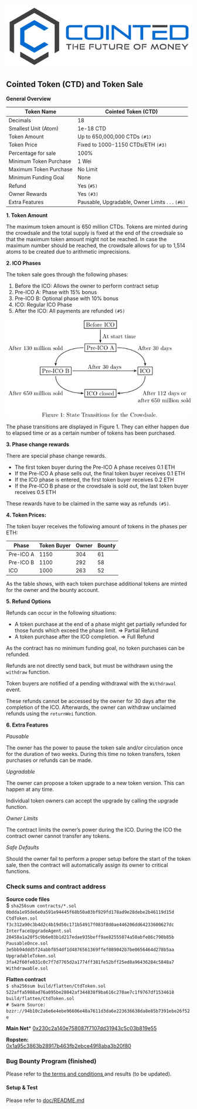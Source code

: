 ![Cointed](doc/cointed.jpg)

## Cointed Token (CTD) and Token Sale

**General Overview**

Token Name|Cointed Token (CTD)
---|---
Decimals|18
Smallest Unit (Atom)|1e-18 CTD
Token Amount|Up to 650,000,000 CTDs `(#1)`
Token Price|Fixed to 1000-1150 CTDs/ETH `(#3)`
Percentage for sale|100%
Minimum Token Purchase|1 Wei
Maximum Token Purchase|No Limit
Minimum Funding Goal|None
Refund|Yes (`#5)`
Owner Rewards|Yes `(#3)`
Extra Features|Pausable, Upgradable, Owner Limits . . . `(#6)`

**1. Token Amount**

The maximum token amount is 650 million CTDs.
Tokens are minted during the crowdsale and the total supply is fixed at the end of the crowdsale so that the maximum token amount might not be reached.
In case the maximum number should be reached, the crowdsale allows for up to 1,514 atoms to be created due to arithmetic imprecisions.

**2. ICO Phases**

The token sale goes through the following phases:

1. Before the ICO: Allows the owner to perform contract setup
2. Pre-ICO A: Phase with 15% bonus
3. Pre-ICO B: Optional phase with 10% bonus
4. ICO: Regular ICO Phase
5. After the ICO: All payments are refunded `(#5)`

![Figure 1](doc/stateTransition.jpg)


The phase transitions are displayed in Figure 1.
They can either happen due to elapsed time or as a certain number of tokens has been purchased.

**3. Phase change rewards**

There are special phase change rewards.

- The first token buyer during the Pre-ICO A phase receives 0.1 ETH
- If the Pre-ICO A phase sells out, the final token buyer receives 0.1 ETH
- If the ICO phase is entered, the first token buyer receives 0.2 ETH
- If the Pre-ICO B phase or the crowdsale is sold out, the last token buyer receives 0.5 ETH

These rewards have to be claimed in the same way as refunds `(#5)`.


**4. Token Prices:**

The token buyer receives the following amount of tokens in the phases per ETH:

Phase|Token Buyer|Owner|Bounty
---|---|---|---
Pre-ICO A|1150|304|61
Pre-ICO B|1100|292|58
ICO|1000|263|52

As the table shows, with each token purchase additional tokens are minted for the owner and the bounty account.


**5. Refund Options**

Refunds can occur in the following situations:
- A token purchase at the end of a phase might get partially refunded for those funds
which exceed the phase limit. ⇒ Partial Refund
- A token purchase after the ICO completion. ⇒ Full Refund

As the contract has no minimum funding goal, no token purchases can be refunded.

Refunds are not directly send back, but must be withdrawn using the `withdraw` function.

Token buyers are notified of a pending withdrawal with the `Withdrawal` event.

These refunds cannot be accessed by the owner for 30 days after the completion of the ICO.
Afterwards, the owner can withdraw unclaimed refunds using the `returnWei` function.

**6. Extra Features**

_Pausable_

The owner has the power to pause the token sale and/or circulation once for the duration of two weeks.
During this time no token transfers, token purchases or refunds can be made.

_Upgradable_

The owner can propose a token upgrade to a new token version. This can happen at any time.

Individual token owners can accept the upgrade by calling the upgrade function.

_Owner Limits_

The contract limits the owner’s power during the ICO.
During the ICO the contract owner cannot transfer any tokens.

_Safe Defaults_

Should the owner fail to perform a proper setup before the start of the token sale, then the contract will automatically assign its owner to critical functions.


### Check sums and contract address

**Source code files**<br>
$ `sha256sum contracts/*.sol`<br />
`0bdda1e95de6e0a591e94445f68b50a03bf929fd178ad9e28debe2b46119d15d  CtdToken.sol`<br />
`f3c312a90c3b4d2c4b19d50c171b54917f083f8d0ae446206dd64233600627dc  InterfaceUpgradeAgent.sol`<br />
`20458a1a20f5c9b6e03b1d217edae935beff9ae82555074a50abfe86c790b85b  PausableOnce.sol`<br />
`3e5bb94ddd5f24abbf854df1d4876561369ffef089042b7be0656464d278b5aa  UpgradableToken.sol`<br />
`3fa42f60fe031c0c7f7d7765d2a1774ff381fe52bff25ed8a96436284c5848a7  Withdrawable.sol`<br />

**Flatten contract**<br>
`$ sha256sum build/flatten/CtdToken.sol` <br/>
`522affa5988ad76a095be28042af344838f9ba616c270ae7c1f9767df1534618  build/flatten/CtdToken.sol`<br/>
`# Swarm Source: bzzr://94b10c2a6e6e4ebe96606e48a7611d3da6e223636638da8e85b7391ebe26f52e`<br/>

**Main Net***
<a href="https://etherscan.io/address/0x230c2a140e758087f7107dd31943c5c03b819e55">0x230c2a140e758087f7107dd31943c5c03b819e55</a>

**Ropsten:**<br/>
<a href="https://ropsten.etherscan.io/address/0x1a95c3863b28917b463fb2ebce49f8aba3b20f80">0x1a95c3863b28917b463fb2ebce49f8aba3b20f80</a>

### Bug Bounty Program (finished)

Please refer to <a href="https://www.reddit.com/r/ethdev/comments/75x5kb/bug_bountyico_cointed_token_audit_100k_reward/">
the terms and conditions
</a>
and <a>results</a> (to be updated).
<br/>

#### Setup & Test 
Please refer to <a href="../doc/README.md">doc/README.md</a>

